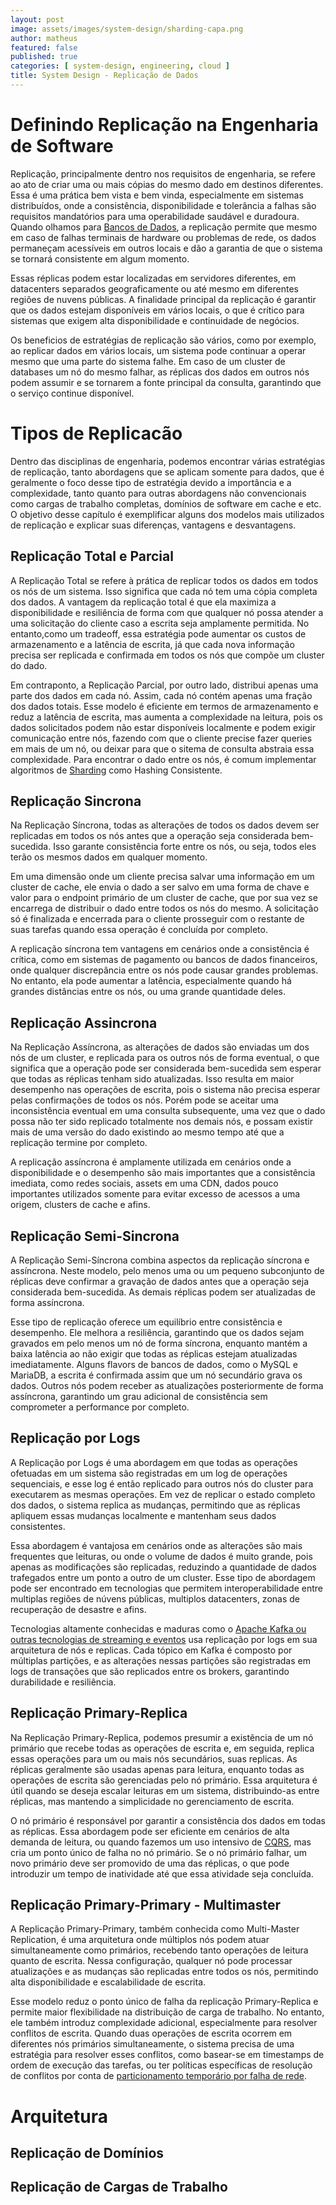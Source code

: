 ```yaml
---
layout: post
image: assets/images/system-design/sharding-capa.png
author: matheus
featured: false
published: true
categories: [ system-design, engineering, cloud ]
title: System Design - Replicação de Dados
---
```


# Definindo Replicação na Engenharia de Software

Replicação, principalmente dentro nos requisitos de engenharia, se refere ao ato de criar uma ou mais cópias do mesmo dado em destinos diferentes. Essa é uma prática bem vista e bem vinda, especialmente em sistemas distribuídos, onde a consistência, disponibilidade e tolerância a falhas são requisitos mandatórios para uma operabilidade saudável e duradoura. Quando olhamos para [Bancos de Dados](/teorema-cap/), a replicação permite que mesmo em caso de falhas terminais de hardware ou problemas de rede, os dados permaneçam acessíveis em outros locais e dão a garantia de que o sistema se tornará consistente em algum momento. 

Essas réplicas podem estar localizadas em servidores diferentes, em datacenters separados geograficamente ou até mesmo em diferentes regiões de nuvens públicas. A finalidade principal da replicação é garantir que os dados estejam disponíveis em vários locais, o que é crítico para sistemas que exigem alta disponibilidade e continuidade de negócios.

Os beneficios de estratégias de replicação são vários, como por exemplo, ao replicar dados em vários locais, um sistema pode continuar a operar mesmo que uma parte do sistema falhe. Em caso de um cluster de databases um nó do mesmo falhar, as réplicas dos dados em outros nós podem assumir e se tornarem a fonte principal da consulta, garantindo que o serviço continue disponível.

# Tipos de Replicacão

Dentro das disciplinas de engenharia, podemos encontrar várias estratégias de replicação, tanto abordagens que se aplicam somente para dados, que é geralmente o foco desse tipo de estratégia devido a importância e a complexidade, tanto quanto para outras abordagens não convencionais como cargas de trabalho completas, domínios de software em cache e etc. O objetivo desse capítulo é exemplificar alguns dos modelos mais utilizados de replicação e explicar suas diferenças, vantagens e desvantagens. 

## Replicação Total e Parcial

A Replicação Total se refere à prática de replicar todos os dados em todos os nós de um sistema. Isso significa que cada nó tem uma cópia completa dos dados. A vantagem da replicação total é que ela maximiza a disponibilidade e resiliência de forma com que qualquer nó possa atender a uma solicitação do cliente caso a escrita seja amplamente permitida. No entanto,como um tradeoff, essa estratégia pode aumentar os custos de armazenamento e a latência de escrita, já que cada nova informação precisa ser replicada e confirmada em todos os nós que compõe um cluster do dado. 

Em contraponto, a Replicação Parcial, por outro lado, distribui apenas uma parte dos dados em cada nó. Assim, cada nó contém apenas uma fração dos dados totais. Esse modelo é eficiente em termos de armazenamento e reduz a latência de escrita, mas aumenta a complexidade na leitura, pois os dados solicitados podem não estar disponíveis localmente e podem exigir comunicação entre nós, fazendo com que o cliente precise fazer queries em mais de um nó, ou deixar para que o sitema de consulta abstraia essa complexidade. Para encontrar o dado entre os nós, é comum implementar algoritmos de [Sharding](/sharding/) como Hashing Consistente. 

## Replicação Sincrona

Na Replicação Síncrona, todas as alterações de todos os dados devem ser replicadas em todos os nós antes que a operação seja considerada bem-sucedida. Isso garante consistência forte entre os nós, ou seja, todos eles terão os mesmos dados em qualquer momento.

Em uma dimensão onde um cliente precisa salvar uma informação em um cluster de cache, ele envia o dado a ser salvo em uma forma de chave e valor para o endpoint primário de um cluster de cache, que por sua vez se encarrega de distribuir o dado entre todos os nós do mesmo. A solicitação só é finalizada e encerrada para o cliente prosseguir com o restante de suas tarefas quando essa operação é concluída por completo. 

A replicação síncrona tem vantagens em cenários onde a consistência é crítica, como em sistemas de pagamento ou bancos de dados financeiros, onde qualquer discrepância entre os nós pode causar grandes problemas. No entanto, ela pode aumentar a latência, especialmente quando há grandes distâncias entre os nós, ou uma grande quantidade deles. 

## Replicação Assincrona

Na Replicação Assíncrona, as alterações de dados são enviadas um dos nós de um cluster, e replicada para os outros nós de forma eventual, o que significa que a operação pode ser considerada bem-sucedida sem esperar que todas as réplicas tenham sido atualizadas. Isso resulta em maior desempenho nas operações de escrita, pois o sistema não precisa esperar pelas confirmações de todos os nós. Porém pode se aceitar uma inconsistência eventual em uma consulta subsequente, uma vez que o dado possa não ter sido replicado totalmente nos demais nós, e possam existir mais de uma versão do dado existindo ao mesmo tempo até que a replicação termine por completo. 

A replicação assíncrona é amplamente utilizada em cenários onde a disponibilidade e o desempenho são mais importantes que a consistência imediata, como redes sociais, assets em uma CDN, dados pouco importantes utilizados somente para evitar excesso de acessos a uma origem, clusters de cache e afins. 

## Replicação Semi-Sincrona

A Replicação Semi-Síncrona combina aspectos da replicação síncrona e assíncrona. Neste modelo, pelo menos uma ou um pequeno subconjunto de réplicas deve confirmar a gravação de dados antes que a operação seja considerada bem-sucedida. As demais réplicas podem ser atualizadas de forma assíncrona.

Esse tipo de replicação oferece um equilíbrio entre consistência e desempenho. Ele melhora a resiliência, garantindo que os dados sejam gravados em pelo menos um nó de forma síncrona, enquanto mantém a baixa latência ao não exigir que todas as réplicas estejam atualizadas imediatamente. Alguns flavors de bancos de dados, como o MySQL e MariaDB, a escrita é confirmada assim que um nó secundário grava os dados. Outros nós podem receber as atualizações posteriormente de forma assíncrona, garantindo um grau adicional de consistência sem comprometer a performance por completo.

## Replicação por Logs

A Replicação por Logs é uma abordagem em que todas as operações ofetuadas em um sistema são registradas em um log de operações sequenciais, e esse log é então replicado para outros nós do cluster para executarem as mesmas operações. Em vez de replicar o estado completo dos dados, o sistema replica as mudanças, permitindo que as réplicas apliquem essas mudanças localmente e mantenham seus dados consistentes.

Essa abordagem é vantajosa em cenários onde as alterações são mais frequentes que leituras, ou onde o volume de dados é muito grande, pois apenas as modificações são replicadas, reduzindo a quantidade de dados trafegados entre um ponto a outro de um cluster. Esse tipo de abordagem pode ser encontrado em tecnologias que permitem interoperabilidade entre multiplas regiões de núvens públicas, multiplos datacenters, zonas de recuperação de desastre e afins. 

Tecnologias altamente conhecidas e maduras como o [Apache Kafka ou outras tecnologias de streaming e eventos](/mensageria-eventos-streaming/) usa replicação por logs em sua arquitetura de nós e replicas. Cada tópico em Kafka é composto por múltiplas partições, e as alterações nessas partições são registradas em logs de transações que são replicados entre os brokers, garantindo durabilidade e resiliência. 

## Replicação Primary-Replica

Na Replicação Primary-Replica, podemos presumir a existência de um nó primário que recebe todas as operações de escrita e, em seguida, replica essas operações para um ou mais nós secundários, suas replicas. As réplicas geralmente são usadas apenas para leitura, enquanto todas as operações de escrita são gerenciadas pelo nó primário. Essa arquitetura é útil quando se deseja escalar leituras em um sistema, distribuindo-as entre réplicas, mas mantendo a simplicidade no gerenciamento de escrita. 

O nó primário é responsável por garantir a consistência dos dados em todas as réplicas. Essa abordagem pode ser eficiente em cenários de alta demanda de leitura, ou quando fazemos um uso intensivo de [CQRS](/cqrs/), mas cria um ponto único de falha no nó primário. Se o nó primário falhar, um novo primário deve ser promovido de uma das réplicas, o que pode introduzir um tempo de inatividade até que essa atividade seja concluída. 

## Replicação Primary-Primary - Multimaster

A Replicação Primary-Primary, também conhecida como Multi-Master Replication, é uma arquitetura onde múltiplos nós podem atuar simultaneamente como primários, recebendo tanto operações de leitura quanto de escrita. Nessa configuração, qualquer nó pode processar atualizações e as mudanças são replicadas entre todos os nós, permitindo alta disponibilidade e escalabilidade de escrita. 

Esse modelo reduz o ponto único de falha da replicação Primary-Replica e permite maior flexibilidade na distribuição de carga de trabalho. No entanto, ele também introduz complexidade adicional, especialmente para resolver conflitos de escrita. Quando duas operações de escrita ocorrem em diferentes nós primários simultaneamente, o sistema precisa de uma estratégia para resolver esses conflitos, como basear-se em timestamps de ordem de execução das tarefas, ou ter políticas específicas de resolução de conflitos por conta de [particionamento temporário por falha de rede](/teorema-cap/).

# Arquitetura

## Replicação de Domínios

## Replicação de Cargas de Trabalho